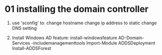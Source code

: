 # 01 installing the domain controller

1. use 'sconfig' to:
    change hostname
    change ip address to static
    change DNS setting

2. Install Windows AD feature:
    install-windowsfeature AD-Domain-Services -includemanagementtools
    Import-Module ADDSDeployment
    Install-ADDSForest